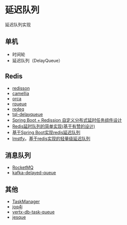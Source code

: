 # 延迟队列

延迟队列实现

## 单机

* 时间轮
* 延迟队列（DelayQueue）

## Redis

* [redisson](https://github.com/redisson/redisson)
* [camellia](https://github.com/netease-im/camellia)
* [orca](https://github.com/spinnaker/orca)
* [rqueue](https://github.com/sonus21/rqueue)
* [redeq](https://github.com/kevinleeex/redeq)
* [tql-delayqueue](https://github.com/beyondyuefei/tql-delayqueue)
* [Spring Boot + Redission 自定义分布式延时任务组件设计](https://mp.weixin.qq.com/s/tsinZNPJ8H2QM8hzEd9gMA?version=4.1.10.99312&platform=mac&poc_token=HKW9x2ejDDesDgzdkD5FpCpLReMK0MhmJ4oIu4Lg)
* [Redis延时队列的简单实现(基于有赞的设计)](https://mp.weixin.qq.com/s/8diUam1j0fuqfOmGDBTopw?version=4.1.10.99312&platform=mac)
* [基于Spring Boot实现redis延迟队列](https://mp.weixin.qq.com/s?__biz=MzU4NDc1NDMxMw==&mid=2247487120&idx=1&sn=6fff88f28b24c552b6b4e7951ecd492b&chksm=fce83c7de581c08277b2546a2e9a4783b72dad2cfdf108fcffcb4fd027df587dfcbc09ea3c93&mpshare=1&scene=1&srcid=0214KpE2p4ij1TsNWWPQ2tEZ&sharer_shareinfo=45ec293c8079f7cf60fc0d17d2486427&sharer_shareinfo_first=2dc7df3b1b3c37c7982d8994239ed4a5&version=4.1.10.99312&platform=mac#rd)
* [lmstfy](https://github.com/bitleak/lmstfy)。[基于redis实现的轻量级延迟队列](https://mp.weixin.qq.com/s?__biz=MzUxOTc4NjEyMw==&mid=2247582766&idx=3&sn=5f17a7e5f5f7d69c830c70860a308e0f&chksm=f806a721092d7827a40da7bd5198fa18ec19264753edff50cc7fab4b5b5036499c1d52190330&mpshare=1&scene=1&srcid=0808oStXNbqTLNWPMaA9TtCT&sharer_shareinfo=4e985c129a5c00563bc3ea7754ddbf05&sharer_shareinfo_first=5093a797e556e675f530afb3b26a09e4&version=4.1.10.99312&platform=mac#rd)

## 消息队列

* [RocketMQ](https://rocketmq.apache.org/)
* [kafka-delayed-queue](https://github.com/cashfree/kafka-delayed-queue)

## 其他

* [TaskManager](https://github.com/Konloch/TaskManager)
* [joq4j](https://github.com/anhtranbk/joq4j)
* [vertx-db-task-queue](https://github.com/colinzhu/vertx-db-task-queue)
* [jesque](https://github.com/gresrun/jesque)
